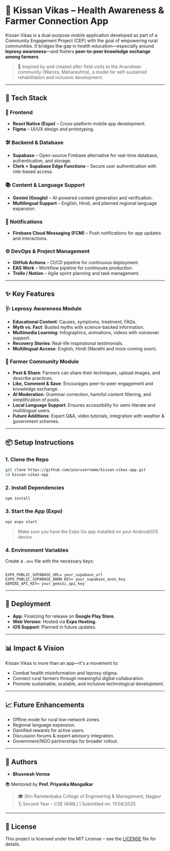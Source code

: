 # 🌱 Kissan Vikas – Health Awareness & Farmer Connection App

Kissan Vikas is a dual-purpose mobile application developed as part of a Community Engagement Project (CEP) with the goal of empowering rural communities. It bridges the gap in health education—especially around **leprosy awareness**—and fosters **peer-to-peer knowledge exchange among farmers**.

> 📍 Inspired by and created after field visits to the Anandwan community (Warora, Maharashtra), a model for self-sustained rehabilitation and inclusive development.

---

## 🚀 Tech Stack

### 🔧 Frontend

- **React Native (Expo)** – Cross-platform mobile app development.
- **Figma** – UI/UX design and prototyping.

### 🛠 Backend & Database

- **Supabase** – Open-source Firebase alternative for real-time database, authentication, and storage.
- **Clerk + Supabase Edge Functions** – Secure user authentication with role-based access.

### 📚 Content & Language Support

- **Gemini (Google)** – AI-powered content generation and verification.
- **Multilingual Support** – English, Hindi, and planned regional language expansion.

### 📨 Notifications

- **Firebase Cloud Messaging (FCM)** – Push notifications for app updates and interactions.

### ⚙️ DevOps & Project Management

- **GitHub Actions** – CI/CD pipeline for continuous deployment.
- **EAS Work** – Workflow pipeline for continoues production.
- **Trello / Notion** – Agile sprint planning and task management.

---

## ✨ Key Features

### 🩺 Leprosy Awareness Module

- **Educational Content**: Causes, symptoms, treatment, FAQs.
- **Myth vs. Fact**: Busted myths with science-backed information.
- **Multimedia Learning**: Infographics, animations, videos with voiceover support.
- **Recovery Stories**: Real-life inspirational testimonials.
- **Multilingual Access**: English, Hindi (Marathi and more coming soon).

### 🌾 Farmer Community Module

- **Post & Share**: Farmers can share their techniques, upload images, and describe practices.
- **Like, Comment & Save**: Encourages peer-to-peer engagement and knowledge exchange.
- **AI Moderation**: Grammar correction, harmful content filtering, and simplification of posts.
- **Local Language Support**: Ensures accessibility for semi-literate and multilingual users.
- **Future Additions**: Expert Q&A, video tutorials, integration with weather & government schemes.

---

## 📦 Setup Instructions

### 1. Clone the Repo

```bash
git clone https://github.com/yourusername/kissan-vikas-app.git
cd kissan-vikas-app
```

### 2. Install Dependencies

```bash
npm install
```

### 3. Start the App (Expo)

```bash
npx expo start
```

> Make sure you have the Expo Go app installed on your Android/iOS device.

### 4. Environment Variables

Create a `.env` file with the necessary keys:

```

EXPO_PUBLIC_SUPABASE_URL= your_supabase_url
EXPO_PUBLIC_SUPABASE_ANON_KEY= your_supabase_anon_key
GEMINI_API_KEY= your_gemini_api_key

```

---

## 📱 Deployment

- **App**: Finalizing for release on **Google Play Store**.
- **Web Version**: Hosted via **Expo Hosting**.
- **iOS Support**: Planned in future updates.

---

## 📊 Impact & Vision

Kissan Vikas is more than an app—it's a movement to:

- Combat health misinformation and leprosy stigma.
- Connect rural farmers through meaningful digital collaboration.
- Promote sustainable, scalable, and inclusive technological development.

---

## 📈 Future Enhancements

- Offline mode for rural low-network zones.
- Regional language expansion.
- Gamified rewards for active users.
- Discussion forums & expert advisory integration.
- Government/NGO partnerships for broader rollout.

---

## 🤝 Authors

- **Bhuvnesh Verma**

📚 Mentored by **Prof. Priyanka Mangalkar**

> 🎓 Shri Ramdeobaba College of Engineering & Management, Nagpur  
> 🗓️ Second Year – CSE (AIML) | Submitted on: 11/04/2025

---

## 📄 License

This project is licensed under the MIT License – see the [LICENSE](LICENSE) file for details.
